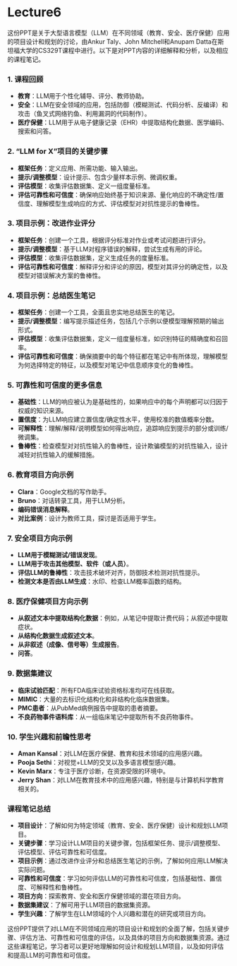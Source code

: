 # Lecture6

这份PPT是关于大型语言模型（LLM）在不同领域（教育、安全、医疗保健）应用的项目设计和规划的讨论，由Ankur Taly、John Mitchell和Anupam Datta在斯坦福大学的CS329T课程中进行。以下是对PPT内容的详细解释和分析，以及相应的课程笔记。

### 1. 课程回顾
- **教育**：LLM用于个性化辅导、评分、教师协助。
- **安全**：LLM在安全领域的应用，包括防御（模糊测试、代码分析、反编译）和攻击（鱼叉式网络钓鱼、利用漏洞的代码制作）。
- **医疗保健**：LLM用于从电子健康记录（EHR）中提取结构化数据、医学编码、搜索和问答。

### 2. “LLM for X”项目的关键步骤
- **框架任务**：定义应用、所需功能、输入输出。
- **提示/调整模型**：设计提示、包含少量样本示例、微调权重。
- **评估模型**：收集评估数据集、定义一组度量标准。
- **评估可靠性和可信度**：确保响应始终基于知识来源、量化响应的不确定性/置信度、理解模型生成响应的方式、评估模型对对抗性提示的鲁棒性。

### 3. 项目示例：改进作业评分
- **框架任务**：创建一个工具，根据评分标准对作业或考试问题进行评分。
- **提示/调整模型**：基于LLM对程序错误的解释，尝试生成有用的评论。
- **评估模型**：收集评估数据集，定义生成任务的度量标准。
- **评估可靠性和可信度**：解释评分和评论的原因，模型对其评分的确定性，以及模型对错误解决方案的鲁棒性。

### 4. 项目示例：总结医生笔记
- **框架任务**：创建一个工具，全面且忠实地总结医生的笔记。
- **提示/调整模型**：编写提示描述任务，包括几个示例以便模型理解预期的输出形式。
- **评估模型**：收集评估数据集，定义一组度量标准，如识别特征的精确度和召回率。
- **评估可靠性和可信度**：确保摘要中的每个特征都在笔记中有所体现，理解模型为何选择特定的特征，以及模型对笔记中信息顺序变化的鲁棒性。

### 5. 可靠性和可信度的更多信息
- **基础性**：LLM的响应被认为是基础性的，如果响应中的每个声明都可以归因于权威的知识来源。
- **置信度**：为LLM响应建立置信度/确定性水平，使用校准的数值概率分数。
- **可解释性**：理解/解释/说明模型如何得出响应，追踪响应到提示的部分或训练/微调集。
- **鲁棒性**：检查模型对对抗性输入的鲁棒性，设计欺骗模型的对抗性输入，设计减轻对抗性输入的缓解措施。

### 6. 教育项目方向示例
- **Clara**：Google文档的写作助手。
- **Bruno**：对话转录工具，用于LLM分析。
- **编码错误消息解释**。
- **对比案例**：设计为教师工具，探讨是否适用于学生。

### 7. 安全项目方向示例
- **LLM用于模糊测试/错误发现**。
- **LLM用于攻击其他模型、软件（或人员）**。
- **评估LLM的鲁棒性**：攻击技术破坏对齐，防御技术检测对抗性提示。
- **检测文本是否由LLM生成**：水印、检查LLM概率函数的结构。

### 8. 医疗保健项目方向示例
- **从叙述文本中提取结构化数据**：例如，从笔记中提取计费代码；从叙述中提取症状。
- **从结构化数据生成叙述文本**。
- **从非叙述（成像、信号等）生成报告**。
- **问答**。

### 9. 数据集建议
- **临床试验匹配**：所有FDA临床试验资格标准均可在线获取。
- **MIMIC**：大量的去标识化结构化和非结构化临床数据集。
- **PMC患者**：从PubMed病例报告中提取的患者摘要。
- **不良药物事件语料库**：从一组临床笔记中提取所有不良药物事件。

### 10. 学生兴趣和前瞻性思考
- **Aman Kansal**：对LLM在医疗保健、教育和技术领域的应用感兴趣。
- **Pooja Sethi**：对视觉+LLM的交叉以及多语言模型感兴趣。
- **Kevin Marx**：专注于医疗诊断，在资源受限的环境中。
- **Jerry Shan**：对LLM在教育技术中的应用感兴趣，特别是与计算机科学教育相关的。

### 课程笔记总结
- **项目设计**：了解如何为特定领域（教育、安全、医疗保健）设计和规划LLM项目。
- **关键步骤**：学习设计LLM项目的关键步骤，包括框架任务、提示/调整模型、评估模型、评估可靠性和可信度。
- **项目示例**：通过改进作业评分和总结医生笔记的示例，了解如何应用LLM解决实际问题。
- **可靠性和可信度**：学习如何评估LLM的可靠性和可信度，包括基础性、置信度、可解释性和鲁棒性。
- **项目方向**：探索教育、安全和医疗保健领域的潜在项目方向。
- **数据集建议**：了解可用于LLM项目的数据集资源。
- **学生兴趣**：了解学生在LLM领域的个人兴趣和潜在的研究或项目方向。

这份PPT提供了对LLM在不同领域应用的项目设计和规划的全面了解，包括关键步骤、评估方法、可靠性和可信度的评估，以及具体的项目方向和数据集资源。通过这些课程笔记，学习者可以更好地理解如何设计和规划LLM项目，以及如何评估和提高LLM的可靠性和可信度。